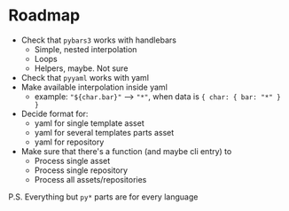 # Roadmap

 * Check that `pybars3` works with handlebars
   * Simple, nested interpolation
   * Loops
   * Helpers, maybe. Not sure
 * Check that `pyyaml` works with yaml
 * Make available interpolation inside yaml
   * example: `"${char.bar}"` --> `"*"`, when data is `{ char: { bar: "*" } }`
 * Decide format for:
   * yaml for single template asset
   * yaml for several templates parts asset
   * yaml for repository
 * Make sure that there's a function (and maybe cli entry) to
   * Process single asset
   * Process single repository
   * Process all assets/repositories

P.S. Everything but `py*` parts are for every language
